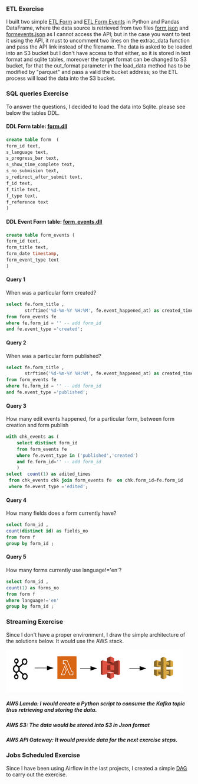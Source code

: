 ### ETL Exercise
I built two simple [ETL Form](src/etl_form.py) and [ETL Form Events](src/etl_formevents.py) in Python and Pandas DataFrame, where the data source is retrieved from two files [form.json](src/src_data/form.json) and [formevents.json](src/src_data/formevents.json) as I cannot access the API; but in the case you want to test it using the API, it must to uncomment two lines on the extrac_data function and pass the API link instead of the filename. The data is asked to be loaded into an S3 bucket but I don't have access to that either, so it is stored in text format and sqlite tables, moreover the target format can be changed to S3 bucket, for that the out_format parameter in the load_data method has to be modified by "parquet" and pass a valid the bucket address; so the ETL process will load the data into the S3 bucket.


### SQL queries Exercise
To answer the questions, I decided to load the data into Sqlite. please see below the tables DDL.

#### DDL Form table: [form.dll](src/ddl/ddl_form.sql)
```sql
create table form  (
form_id text,
s_language text,
s_progress_bar text,
s_show_time_complete text,
s_no_submision text,
s_redirect_after_submit text,
f_id text,
f_title text,
f_type text,
f_reference text
)
```

#### DDL Event Form table: [form_events.dll](src/ddl/ddl_form_events.sql)
```sql
create table form_events (
form_id text,
form_title text,
form_date timestamp,
form_event_type text
)
```

#### Query  1 
When was a particular form created?

```sql
select fe.form_title , 
       strftime('%d-%m-%Y %H:%M', fe.event_happened_at) as created_time    
from form_events fe 
where fe.form_id = '' -- add form_id
and fe.event_type ='created';
```

#### Query 2 
When was a particular form published?

```sql
select fe.form_title , 
       strftime('%d-%m-%Y %H:%M', fe.event_happened_at) as created_time    
from form_events fe 
where fe.form_id = '' -- add form_id
and fe.event_type ='published';
```

#### Query 3
How many edit events happened, for a particular form, between form creation and form publish

```sql
with chk_events as (
	select distinct form_id  
	from form_events fe 
	where fe.event_type in ('published','created') 
	and fe.form_id='' -- add form_id 
	)
select  count(1) as adited_times
 from chk_events chk join form_events fe  on chk.form_id=fe.form_id 
 where fe.event_type ='edited';
```

#### Query 4
How many fields does a form currently have?

```sql
select form_id ,
count(distinct id) as fields_no
from form f 
group by form_id ;
```

#### Query 5
How many forms currently use language!='en'?

```sql
select form_id ,
count(1) as forms_no
from form f 
where language!='en'
group by form_id ;
```

### Streaming Exercise
Since I don't have a proper environment, I draw the simple architecture of the solutions below. It would use the AWS stack. 

![](streaming_pipeline.png)

##### AWS Lamda: I would create a Python script to consume the Kafka topic thus retrieving and storing the data.
##### AWS S3: The data would be stored into S3 in Json format
##### AWS API Gateway: It would provide data for the next exercise steps.

### Jobs Scheduled Exercise
Since I have been using Airflow in the last projects, I created a simple [DAG](src/DAGs/my_dag.py) to carry out the exercise.
